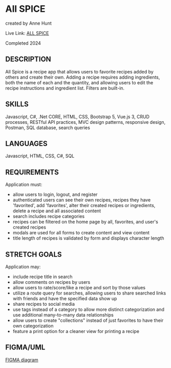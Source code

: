 # All SPICE

created by Anne Hunt

Live Link: [ALL SPICE](https://allspice.annehunt.dev)

Completed 2024

## DESCRIPTION

All Spice is a recipe app that allows users to favorite recipes added by others and create their own. Adding a recipe requires adding ingredients, both the name of each and the quantity, and allowing users to edit the recipe instructions and ingredient list. Filters are built-in.

## SKILLS

Javascript, C#, .Net CORE, HTML, CSS, Bootstrap 5, Vue.js 3, CRUD processes, RESTful API practices, MVC design patterns, responsive design, Postman, SQL database, search queries

## LANGUAGES

Javascript, HTML, CSS, C#, SQL

## REQUIREMENTS

Application must:

- allow users to login, logout, and register
- authenticated users can see their own recipes, recipes they have 'favorited', add 'favorites', alter their created recipes or ingredients, delete a recipe and all associated content
- search includes recipe categories
- recipes can be filtered on the home page by all, favorites, and user's created recipes
- modals are used for all forms to create content and view content
- title length of recipes is validated by form and displays character length

## STRETCH GOALS

Application may:

- include recipe title in search
- allow comments on recipes by users
- allow users to rate/score/like a recipe and sort by those values
- utilize a route query for searches, allowing users to share searched links with friends and have the specified data show up
- share recipes to social media
- use tags instead of a category to allow more distinct categorization and use additional many-to-many data relationships
- allow users to create "collections" instead of just favorites to have their own categorization
- feature a print option for a cleaner view for printing a recipe

## FIGMA/UML

[FIGMA diagram](https://www.figma.com/file/7M0EGMcTXnx2trdmnH6NSG/All-Spice?node-id=1:4)
